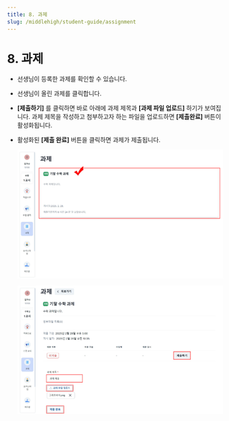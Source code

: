 ```yaml
---
title: 8. 과제
slug: /middlehigh/student-guide/assignment
---
```


# 8. 과제

- 선생님이 등록한 과제를 확인할 수 있습니다.
- 선생님이 올린 과제를 클릭합니다.
- **\[제출하기]** 를 클릭하면 바로 아래에 과제 제목과 **\[과제 파일 업로드]** 하기가 보여집니다. 과제 제목을 작성하고 첨부하고자 하는 파일을 업로드하면 **\[제출완료]** 버튼이 활성화됩니다.
- 활성화된 **\[제출 완료]** 버튼을 클릭하면 과제가 제출됩니다.

  ![](/img/student_3-8_01.jpg)

  ![](/img/student_3-8_02.jpg)
